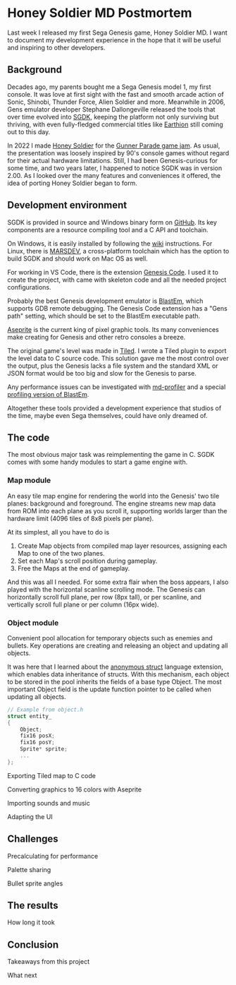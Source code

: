 # Honey Soldier MD Postmortem

Last week I released my first Sega Genesis game, Honey Soldier MD. I want to document my development experience in the hope that it will be useful and inspiring to other developers.

## Background

Decades ago, my parents bought me a Sega Genesis model 1, my first console. It was love at first sight with the fast and smooth arcade action of Sonic, Shinobi, Thunder Force, Alien Soldier and more. Meanwhile in 2006, Gens emulator developer Stephane Dallongeville released the tools that over time evolved into [SGDK](https://github.com/Stephane-D/SGDK), keeping the platform not only surviving but thriving, with even fully-fledged commercial titles like [Earthion](https://twitter.com/yuzokoshiro/status/1813937567743791326) still coming out to this day.

In 2022 I made [Honey Soldier](https://www.ioribranford.com/honeysoldier) for the [Gunner Parade game jam](https://itch.io/jam/gunner-parade-22). As usual, the presentation was loosely inspired by 90's console games without regard for their actual hardware limitations. Still, I had been Genesis-curious for some time, and two years later, I happened to notice SGDK was in version 2.00. As I looked over the many features and conveniences it offered, the idea of porting Honey Soldier began to form.

## Development environment

SGDK is provided in source and Windows binary form on [GitHub](https://github.com/Stephane-D/SGDK). Its key components are a resource compiling tool and a C API and toolchain.

On Windows, it is easily installed by following the [wiki](https://github.com/Stephane-D/SGDK/wiki) instructions. For Linux, there is [MARSDEV](https://github.com/andwn/marsdev), a cross-platform toolchain which has the option to build SGDK and should work on Mac OS as well.

For working in VS Code, there is the extension [Genesis Code](https://marketplace.visualstudio.com/items?itemName=zerasul.genesis-code). I used it to create the project, with came with skeleton code and all the needed project configurations.

Probably the best Genesis development emulator is [BlastEm](https://www.retrodev.com/blastem/), which supports GDB remote debugging. The Genesis Code extension has a "Gens path" setting, which should be set to the BlastEm executable path. 

[Aseprite](https://www.aseprite.org/) is the current king of pixel graphic tools. Its many conveniences make creating for Genesis and other retro consoles a breeze.

The original game's level was made in [Tiled](https://www.mapeditor.org/). I wrote a Tiled plugin to export the level data to C source code. This solution gave me the most control over the output, plus the Genesis lacks a file system and the standard XML or JSON format would be too big and slow for the Genesis to parse.

Any performance issues can be investigated with [md-profiler](https://github.com/Tails8521/md-profiler) and a special [profiling version of BlastEm](https://github.com/Tails8521/blastem).

Altogether these tools provided a development experience that studios of the time, maybe even Sega themselves, could have only dreamed of.

## The code

The most obvious major task was reimplementing the game in C. SGDK comes with some handy modules to start a game engine with.

### Map module

An easy tile map engine for rendering the world into the Genesis' two tile planes: background and foreground. The engine streams new map data from ROM into each plane as you scroll it, supporting worlds larger than the hardware limit (4096 tiles of 8x8 pixels per plane).

At its simplest, all you have to do is
1. Create Map objects from compiled map layer resources, assigning each Map to one of the two planes.
2. Set each Map's scroll position during gameplay.
3. Free the Maps at the end of gameplay.

And this was all I needed. For some extra flair when the boss appears, I also played with the horizontal scanline scrolling mode. The Genesis can horizontally scroll full plane, per row (8px tall), or per scanline, and vertically scroll full plane or per column (16px wide).

### Object module

Convenient pool allocation for temporary objects such as enemies and bullets. Key operations are creating and releasing an object and updating all objects.

It was here that I learned about the [anonymous struct](https://learn.microsoft.com/en-us/cpp/cpp/anonymous-class-types?view=msvc-170#anonymous-structs) language extension, which enables data inheritance of structs. With this mechanism, each object to be stored in the pool inherits the fields of a base type Object. The most important Object field is the update function pointer to be called when updating all objects.

```c
// Example from object.h
struct entity_
{
    Object;
    fix16 posX;
    fix16 posY;
    Sprite* sprite;
    ...
};
```

Exporting Tiled map to C code

Converting graphics to 16 colors with Aseprite

Importing sounds and music

Adapting the UI

## Challenges

Precalculating for performance

Palette sharing

Bullet sprite angles

## The results

How long it took

## Conclusion

Takeaways from this project

What next
